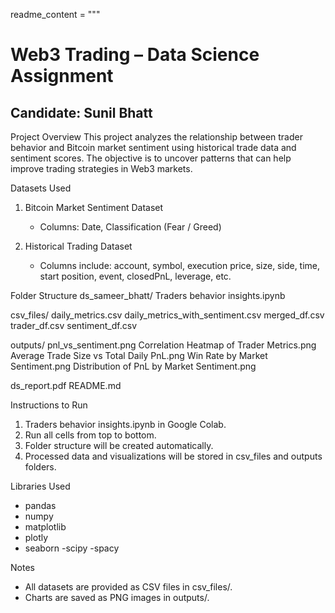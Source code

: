 readme_content = """
# Web3 Trading – Data Science Assignment

## Candidate: Sunil Bhatt

Project Overview
This project analyzes the relationship between trader behavior and Bitcoin market sentiment using historical trade data and sentiment scores. The objective is to uncover patterns that can help improve trading strategies in Web3 markets.

Datasets Used
1. Bitcoin Market Sentiment Dataset
   - Columns: Date, Classification (Fear / Greed)

2. Historical Trading Dataset
   - Columns include: account, symbol, execution price, size, side, time, start position, event, closedPnL, leverage, etc.

Folder Structure
ds_sameer_bhatt/
	Traders behavior insights.ipynb
 
csv_files/
	daily_metrics.csv
	daily_metrics_with_sentiment.csv
	merged_df.csv
	trader_df.csv
	sentiment_df.csv

 outputs/
	pnl_vs_sentiment.png
	Correlation Heatmap of Trader Metrics.png
	Average Trade Size vs Total Daily PnL.png
	Win Rate by Market Sentiment.png
	Distribution of PnL by Market Sentiment.png


ds_report.pdf
README.md

Instructions to Run
1. Traders behavior insights.ipynb in Google Colab.
2. Run all cells from top to bottom.
3. Folder structure will be created automatically.
4. Processed data and visualizations will be stored in csv_files and outputs folders.

Libraries Used
- pandas
- numpy
- matplotlib
- plotly
- seaborn
-scipy
-spacy

Notes
- All datasets are provided as CSV files in csv_files/.
- Charts are saved as PNG images in outputs/.
